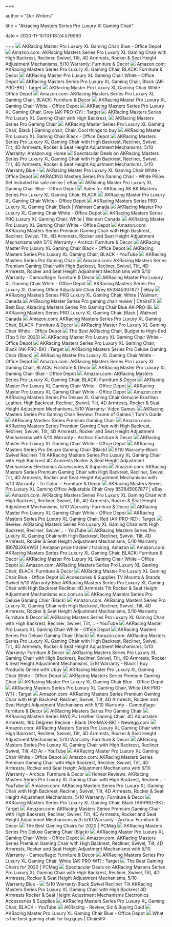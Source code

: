 +++
        
author = "Our Writers"
        
title = "Akracing Masters Series Pro Luxury Xl Gaming Chair"
        
date = 2020-11-10T01:18:24.576993
        
+++
[ ![](https://media.officedepot.com/image/upload/b_rgb:FFFFFF,c_pad,dpr_1.0,f_auto,h_666,q_auto,w_500/c_pad,h_666,w_500/v1/products/9950713/9950713_p_akracing_master_series_pro_luxury_xl_gaming_chair?pgw=1)](https://media.officedepot.com/image/upload/b_rgb:FFFFFF,c_pad,dpr_1.0,f_auto,h_666,q_auto,w_500/c_pad,h_666,w_500/v1/products/9950713/9950713_p_akracing_master_series_pro_luxury_xl_gaming_chair?pgw=1) AKRacing Master Pro Luxury XL Gaming Chair Blue - Office Depot
[ ![](https://images-na.ssl-images-amazon.com/images/I/719SLM-IH4L._AC_SL1500_.jpg)](https://images-na.ssl-images-amazon.com/images/I/719SLM-IH4L._AC_SL1500_.jpg) Amazon.com: AKRacing Masters Series Pro Luxury XL Gaming Chair with High  Backrest, Recliner, Swivel, Tilt, 4D Armrests, Rocker & Seat Height  Adjustment Mechanisms, 5/10 Warranty: Furniture & Decor
[ ![](https://images-na.ssl-images-amazon.com/images/I/71zaL2gGlJL._AC_SY550_.jpg)](https://images-na.ssl-images-amazon.com/images/I/71zaL2gGlJL._AC_SY550_.jpg) Amazon.com: AKRacing Masters Series Pro Luxury XL Gaming Chair, BLACK:  Furniture & Decor
[ ![](https://media.officedepot.com/images/t_large,f_auto/products/9591941/AKRacing-Master-Pro-Luxury-XL-Gaming)](https://media.officedepot.com/images/t_large,f_auto/products/9591941/AKRacing-Master-Pro-Luxury-XL-Gaming) AKRacing Master Pro Luxury XL Gaming Chair White - Office Depot
[ ![](https://target.scene7.com/is/image/Target/GUEST_f535a0dc-97ae-4660-bfaf-095209136421?wid=488&hei=488&fmt=pjpeg)](https://target.scene7.com/is/image/Target/GUEST_f535a0dc-97ae-4660-bfaf-095209136421?wid=488&hei=488&fmt=pjpeg) AKRacing Masters Series Pro Luxury XL Gaming Chair, Black (AK-PRO-BK) :  Target
[ ![](https://media.officedepot.com/image/upload/b_rgb:FFFFFF,c_pad,dpr_1.0,f_auto,h_1665,q_auto,w_1250/c_pad,h_1665,w_1250/v1/products/9591941/9591941_p_akracing_master_series_pro_luxury_xl_gaming_chair?pgw=1&pgwact=1)](https://media.officedepot.com/image/upload/b_rgb:FFFFFF,c_pad,dpr_1.0,f_auto,h_1665,q_auto,w_1250/c_pad,h_1665,w_1250/v1/products/9591941/9591941_p_akracing_master_series_pro_luxury_xl_gaming_chair?pgw=1&pgwact=1) AKRacing Master Pro Luxury XL Gaming Chair White - Office Depot
[ ![](https://m.media-amazon.com/images/I/71zaL2gGlJL._AC_UL400_.jpg)](https://m.media-amazon.com/images/I/71zaL2gGlJL._AC_UL400_.jpg) Amazon.com: AKRacing Masters Series Pro Luxury XL Gaming Chair, BLACK:  Furniture & Decor
[ ![](https://media.officedepot.com/image/upload/b_rgb:FFFFFF,c_pad,dpr_1.0,f_auto,h_666,q_auto,w_500/c_pad,h_666,w_500/v1/products/9591941/9591941_o02_akracing_master_series_pro_luxury_xl_gaming_chair?pgw=1)](https://media.officedepot.com/image/upload/b_rgb:FFFFFF,c_pad,dpr_1.0,f_auto,h_666,q_auto,w_500/c_pad,h_666,w_500/v1/products/9591941/9591941_o02_akracing_master_series_pro_luxury_xl_gaming_chair?pgw=1) AKRacing Master Pro Luxury XL Gaming Chair White - Office Depot
[ ![](https://target.scene7.com/is/image/Target/GUEST_39b3fc16-06e1-497b-9e1d-96583d9e3ed5?wid=488&hei=488&fmt=pjpeg)](https://target.scene7.com/is/image/Target/GUEST_39b3fc16-06e1-497b-9e1d-96583d9e3ed5?wid=488&hei=488&fmt=pjpeg) AKRacing Masters Series Pro Luxury XL Gaming Chair, Grey (AK-PRO-GY) :  Target
[ ![](https://cdn.shopify.com/s/files/1/0078/6022/4081/products/41ByFbjzMwL.jpg?v=1569825410)](https://cdn.shopify.com/s/files/1/0078/6022/4081/products/41ByFbjzMwL.jpg?v=1569825410) AKRacing Masters Series Pro Luxury XL Gaming Chair with High Backrest,
[ ![](http://cdn.shopify.com/s/files/1/0016/0255/1873/products/PRO-blackLogo-4_1200x630.png?v=1585410668)](http://cdn.shopify.com/s/files/1/0016/0255/1873/products/PRO-blackLogo-4_1200x630.png?v=1585410668) AKRacing Masters Series Pro Gaming Chair
[ ![](https://i.pinimg.com/originals/f0/e7/47/f0e7474ad2b5cdb76b05902620bfd0cc.jpg)](https://i.pinimg.com/originals/f0/e7/47/f0e7474ad2b5cdb76b05902620bfd0cc.jpg) AKRacing Master Series Pro Luxury XL Gaming Chair, Black | Gaming chair,  Chair, Cool things to buy
[ ![](https://media.officedepot.com/image/upload/b_rgb:FFFFFF,c_pad,dpr_1.0,f_auto,h_666,q_auto,w_500/c_pad,h_666,w_500/v1/products/5476363/5476363_p_akracing_master_series_pro_luxury_xl_gaming_chair?pgw=1)](https://media.officedepot.com/image/upload/b_rgb:FFFFFF,c_pad,dpr_1.0,f_auto,h_666,q_auto,w_500/c_pad,h_666,w_500/v1/products/5476363/5476363_p_akracing_master_series_pro_luxury_xl_gaming_chair?pgw=1) AKRacing Master Pro Luxury XL Gaming Chair Black - Office Depot
[ ![](https://images-na.ssl-images-amazon.com/images/I/51fdeLjxULL._AC_SY355_.jpg)](https://images-na.ssl-images-amazon.com/images/I/51fdeLjxULL._AC_SY355_.jpg) AKRacing Masters Series Pro Luxury XL Gaming Chair with High Backrest,  Recliner, Swivel, Tilt, 4D Armrests, Rocker & Seat Height Adjustment  Mechanisms, 5/10 Warranty: Amazon.sg: Home
[ ![](https://images.prod.meredith.com/product/b3d115baecda7b885a5957c3e831f4ea/1559556211328/l/akracing-ak-bl-masters-series-pro-luxury-xl-gaming-chair-blue)](https://images.prod.meredith.com/product/b3d115baecda7b885a5957c3e831f4ea/1559556211328/l/akracing-ak-bl-masters-series-pro-luxury-xl-gaming-chair-blue) Spectacular Deals on AKRacing Masters Series Pro Luxury XL Gaming Chair  with High Backrest, Recliner, Swivel, Tilt, 4D Armrests, Rocker & Seat  Height Adjustment Mechanisms, 5/10 Warranty,Blue -
[ ![](https://media.officedepot.com/image/upload/b_rgb:FFFFFF,c_pad,dpr_1.0,f_auto,h_666,q_auto,w_500/c_pad,h_666,w_500/v1/products/9591941/9591941_o69?pgw=1)](https://media.officedepot.com/image/upload/b_rgb:FFFFFF,c_pad,dpr_1.0,f_auto,h_666,q_auto,w_500/c_pad,h_666,w_500/v1/products/9591941/9591941_o69?pgw=1) AKRacing Master Pro Luxury XL Gaming Chair White - Office Depot
[ ![](https://i.ebayimg.com/images/g/qOQAAOSwf9td95Lw/s-l1600.jpg)](https://i.ebayimg.com/images/g/qOQAAOSwf9td95Lw/s-l1600.jpg) AKRACING Masters Series Pro Gaming Chair - White Pillow Set Included for  sale online | eBay
[ ![](https://media.officedepot.com/image/upload/b_rgb:FFFFFF,c_pad,dpr_1.0,f_auto,h_666,q_auto,w_500/c_pad,h_666,w_500/v1/products/9950713/9950713_o53?pgw=1)](https://media.officedepot.com/image/upload/b_rgb:FFFFFF,c_pad,dpr_1.0,f_auto,h_666,q_auto,w_500/c_pad,h_666,w_500/v1/products/9950713/9950713_o53?pgw=1) AKRacing Master Pro Luxury XL Gaming Chair Blue - Office Depot
[ ![](https://images.prod.meredith.com/product/4f9cfa46c3f10c0a92f28b22337e2855/1559556173614/l/akracing-ak-bk-masters-series-pro-luxury-xl-gaming-chair-black)](https://images.prod.meredith.com/product/4f9cfa46c3f10c0a92f28b22337e2855/1559556173614/l/akracing-ak-bk-masters-series-pro-luxury-xl-gaming-chair-black) Sales for AKRacing AK BK Masters Series Pro Luxury XL Gaming Chair, BLACK
[ ![](https://smedia.webcollage.net/rwvfp/wc/cp/1598863175275_879c59d4-15ff-47b6-8767-8a64b1db7a6b/module/akracking/_cp/products/1510964486608/tab-b646eb93-3ab3-4148-9982-31325977ac79/8cdef584-7b70-455d-9a5c-825153f07ab8.jpg.w480.jpg)](https://smedia.webcollage.net/rwvfp/wc/cp/1598863175275_879c59d4-15ff-47b6-8767-8a64b1db7a6b/module/akracking/_cp/products/1510964486608/tab-b646eb93-3ab3-4148-9982-31325977ac79/8cdef584-7b70-455d-9a5c-825153f07ab8.jpg.w480.jpg) AKRacing Master Pro Luxury XL Gaming Chair White - Office Depot
[ ![](https://i5.walmartimages.ca/images/Large/304/916/6000198304916.jpg)](https://i5.walmartimages.ca/images/Large/304/916/6000198304916.jpg) AKRacing Masters Series PRO Luxury XL Gaming Chair, Black | Walmart Canada
[ ![](https://media.officedepot.com/image/upload/b_rgb:FFFFFF,c_pad,dpr_1.0,f_auto,h_666,q_auto,w_500/c_pad,h_666,w_500/v1/products/9591941/9591941_o54?pgw=1)](https://media.officedepot.com/image/upload/b_rgb:FFFFFF,c_pad,dpr_1.0,f_auto,h_666,q_auto,w_500/c_pad,h_666,w_500/v1/products/9591941/9591941_o54?pgw=1) AKRacing Master Pro Luxury XL Gaming Chair White - Office Depot
[ ![](https://i5.walmartimages.ca/images/Enlarge/304/903/6000198304903.jpg)](https://i5.walmartimages.ca/images/Enlarge/304/903/6000198304903.jpg) AKRacing Masters Series PRO Luxury XL Gaming Chair, White | Walmart Canada
[ ![](https://media.officedepot.com/image/upload/b_rgb:FFFFFF,c_pad,dpr_1.0,f_auto,h_666,q_auto,w_500/c_pad,h_666,w_500/v1/products/9591941/9591941_o65?pgw=1)](https://media.officedepot.com/image/upload/b_rgb:FFFFFF,c_pad,dpr_1.0,f_auto,h_666,q_auto,w_500/c_pad,h_666,w_500/v1/products/9591941/9591941_o65?pgw=1) AKRacing Master Pro Luxury XL Gaming Chair White - Office Depot
[ ![](https://images-na.ssl-images-amazon.com/images/I/71Znn7mArWL._AC_SY550_.jpg)](https://images-na.ssl-images-amazon.com/images/I/71Znn7mArWL._AC_SY550_.jpg) Amazon.com: AKRacing Masters Series Premium Gaming Chair with High  Backrest, Recliner, Swivel, Tilt, 4D Armrests, Rocker and Seat Height  Adjustment Mechanisms with 5/10 Warranty - Arctica: Furniture & Decor
[ ![](https://media.officedepot.com/image/upload/b_rgb:FFFFFF,c_pad,dpr_1.0,f_auto,h_666,q_auto,w_500/c_pad,h_666,w_500/v1/products/5476363/5476363_o03_akracing_master_series_pro_luxury_xl_gaming_chair?pgw=1)](https://media.officedepot.com/image/upload/b_rgb:FFFFFF,c_pad,dpr_1.0,f_auto,h_666,q_auto,w_500/c_pad,h_666,w_500/v1/products/5476363/5476363_o03_akracing_master_series_pro_luxury_xl_gaming_chair?pgw=1) AKRacing Master Pro Luxury XL Gaming Chair Black - Office Depot
[ ![](https://i.ytimg.com/vi/Q4cUCg2UAFM/maxresdefault.jpg)](https://i.ytimg.com/vi/Q4cUCg2UAFM/maxresdefault.jpg) AKRacing Masters Series Pro Luxury XL Gaming Chair, BLACK - YouTube
[ ![](https://cdn.shopify.com/s/files/1/0016/0255/1873/products/PRO-blackLogo-4_180x.png?v=1585410668)](https://cdn.shopify.com/s/files/1/0016/0255/1873/products/PRO-blackLogo-4_180x.png?v=1585410668) AKRacing Masters Series Pro Gaming Chair
[ ![](https://images-na.ssl-images-amazon.com/images/I/816Biy4apRL._AC_SL1500_.jpg)](https://images-na.ssl-images-amazon.com/images/I/816Biy4apRL._AC_SL1500_.jpg) Amazon.com: AKRacing Masters Series Premium Gaming Chair with High  Backrest, Recliner, Swivel, Tilt, 4D Armrests, Rocker and Seat Height  Adjustment Mechanisms with 5/10 Warranty - Camouflage: Furniture & Decor
[ ![](https://smedia.webcollage.net/rwvfp/wc/cp/1598863175275_879c59d4-15ff-47b6-8767-8a64b1db7a6b/module/akracking/_cp/products/1510964486608/tab-9a0df499-566d-48b1-a302-f6ed6343b971/4b792ba7-c8b3-4c8c-ac22-4d67d1394a34.jpg.w240.jpg)](https://smedia.webcollage.net/rwvfp/wc/cp/1598863175275_879c59d4-15ff-47b6-8767-8a64b1db7a6b/module/akracking/_cp/products/1510964486608/tab-9a0df499-566d-48b1-a302-f6ed6343b971/4b792ba7-c8b3-4c8c-ac22-4d67d1394a34.jpg.w240.jpg) AKRacing Master Pro Luxury XL Gaming Chair White - Office Depot
[ ![](https://cdnssl.productinformation.net/images/productshots/540728B.jpg?v=c7705197-d104-42c4-bc98-bfa8754e6b95)](https://cdnssl.productinformation.net/images/productshots/540728B.jpg?v=c7705197-d104-42c4-bc98-bfa8754e6b95) AKRacing Masters Series Pro Luxury XL Gaming Office Adjustable Chair Grey  853845007877 | eBay
[ ![](https://i5.walmartimages.ca/images/Large/304/936/6000198304936.jpg)](https://i5.walmartimages.ca/images/Large/304/936/6000198304936.jpg) AKRacing Masters Series PRO Luxury XL Gaming Chair, White | Walmart Canada
[ ![](https://chairsfx.com/wp-content/uploads/2020/05/akracing-masters-series-pro-review-intro.jpg)](https://chairsfx.com/wp-content/uploads/2020/05/akracing-masters-series-pro-review-intro.jpg) AKRacing Master Series Pro gaming chair review | ChairsFX
[ ![](https://pisces.bbystatic.com/image2/BestBuy_US/images/products/6215/6215631cv12d.jpg)](https://pisces.bbystatic.com/image2/BestBuy_US/images/products/6215/6215631cv12d.jpg) Best Buy: Akracing Masters Series Pro Gaming Chair Blue AK-PRO-BL
[ ![](https://i5.walmartimages.ca/images/Large/304/920/6000198304920.jpg)](https://i5.walmartimages.ca/images/Large/304/920/6000198304920.jpg) AKRacing Masters Series PRO Luxury XL Gaming Chair, Black | Walmart Canada
[ ![](https://m.media-amazon.com/images/I/81rFTQG8pKL._AC_SS350_.jpg)](https://m.media-amazon.com/images/I/81rFTQG8pKL._AC_SS350_.jpg) Amazon.com: AKRacing Masters Series Pro Luxury XL Gaming Chair, BLACK:  Furniture & Decor
[ ![](https://smedia.webcollage.net/rwvfp/wc/cp/1598863175275_879c59d4-15ff-47b6-8767-8a64b1db7a6b/module/akracking/_cp/products/1510964486608/tab-9a0df499-566d-48b1-a302-f6ed6343b971/d569b6dd-b573-44c5-a135-6b4d372bcd7b.jpg.w240.jpg)](https://smedia.webcollage.net/rwvfp/wc/cp/1598863175275_879c59d4-15ff-47b6-8767-8a64b1db7a6b/module/akracking/_cp/products/1510964486608/tab-9a0df499-566d-48b1-a302-f6ed6343b971/d569b6dd-b573-44c5-a135-6b4d372bcd7b.jpg.w240.jpg) AKRacing Master Pro Luxury XL Gaming Chair White - Office Depot
[ ![](https://m.media-amazon.com/images/I/41EMLN8CfIL.jpg)](https://m.media-amazon.com/images/I/41EMLN8CfIL.jpg) The Best AKRacing Chair, Budget to High-End (Top 5 for 2020)
[ ![](https://media.officedepot.com/image/upload/b_rgb:FFFFFF,c_pad,dpr_1.0,f_auto,h_666,q_auto,w_500/c_pad,h_666,w_500/v1/products/9591941/9591941_o70?pgw=1)](https://media.officedepot.com/image/upload/b_rgb:FFFFFF,c_pad,dpr_1.0,f_auto,h_666,q_auto,w_500/c_pad,h_666,w_500/v1/products/9591941/9591941_o70?pgw=1) AKRacing Master Pro Luxury XL Gaming Chair White - Office Depot
[ ![](https://target.scene7.com/is/image/Target/GUEST_ecc1e670-a53c-4596-860e-75a5997ed5da?wid=100&hei=100&fmt=pjpeg)](https://target.scene7.com/is/image/Target/GUEST_ecc1e670-a53c-4596-860e-75a5997ed5da?wid=100&hei=100&fmt=pjpeg) AKRacing Masters Series Pro Luxury XL Gaming Chair, Black (AK-PRO-BK) :  Target
[ ![](https://static.bhphoto.com/images/images2500x2500/1588158370_1557672.jpg)](https://static.bhphoto.com/images/images2500x2500/1588158370_1557672.jpg) AKRacing Masters Series Pro Deluxe Gaming Chair (Black)
[ ![](https://smedia.webcollage.net/rwvfp/wc/cp/1598863175275_879c59d4-15ff-47b6-8767-8a64b1db7a6b/module/akracking/_cp/products/1510964486608/tab-b1135a0b-9bee-467d-9b21-aa4d111e0b98/5cc5fea0-72e4-475e-a9ab-3d65c0d0eda6.jpg.w240.jpg)](https://smedia.webcollage.net/rwvfp/wc/cp/1598863175275_879c59d4-15ff-47b6-8767-8a64b1db7a6b/module/akracking/_cp/products/1510964486608/tab-b1135a0b-9bee-467d-9b21-aa4d111e0b98/5cc5fea0-72e4-475e-a9ab-3d65c0d0eda6.jpg.w240.jpg) AKRacing Master Pro Luxury XL Gaming Chair White - Office Depot
[ ![](https://m.media-amazon.com/images/I/718zPTGHo+L._AC_UL400_.jpg)](https://m.media-amazon.com/images/I/718zPTGHo+L._AC_UL400_.jpg) Amazon.com: AKRacing Masters Series Pro Luxury XL Gaming Chair, BLACK:  Furniture & Decor
[ ![](https://media.officedepot.com/image/upload/b_rgb:FFFFFF,c_pad,dpr_1.0,f_auto,h_666,q_auto,w_500/c_pad,h_666,w_500/v1/products/9950713/9950713_o74?pgw=1)](https://media.officedepot.com/image/upload/b_rgb:FFFFFF,c_pad,dpr_1.0,f_auto,h_666,q_auto,w_500/c_pad,h_666,w_500/v1/products/9950713/9950713_o74?pgw=1) AKRacing Master Pro Luxury XL Gaming Chair Blue - Office Depot
[ ![](https://m.media-amazon.com/images/I/71nhOnGGwHL._AC_UL400_.jpg)](https://m.media-amazon.com/images/I/71nhOnGGwHL._AC_UL400_.jpg) Amazon.com: AKRacing Masters Series Pro Luxury XL Gaming Chair, BLACK:  Furniture & Decor
[ ![](https://smedia.webcollage.net/rwvfp/wc/cp/1598863175275_879c59d4-15ff-47b6-8767-8a64b1db7a6b/module/akracking/_cp/products/1510964486608/tab-9a0df499-566d-48b1-a302-f6ed6343b971/443c9230-4f05-4d9a-a128-a7b7cff1bbe7.jpg.w240.jpg)](https://smedia.webcollage.net/rwvfp/wc/cp/1598863175275_879c59d4-15ff-47b6-8767-8a64b1db7a6b/module/akracking/_cp/products/1510964486608/tab-9a0df499-566d-48b1-a302-f6ed6343b971/443c9230-4f05-4d9a-a128-a7b7cff1bbe7.jpg.w240.jpg) AKRacing Master Pro Luxury XL Gaming Chair White - Office Depot
[ ![](https://smedia.webcollage.net/rwvfp/wc/cp/1598863175275_879c59d4-15ff-47b6-8767-8a64b1db7a6b/module/akracking/_cp/products/1510964486608/tab-b1135a0b-9bee-467d-9b21-aa4d111e0b98/17d4fda0-68af-45f4-b700-5c3a9798d3c9.jpg.w240.jpg)](https://smedia.webcollage.net/rwvfp/wc/cp/1598863175275_879c59d4-15ff-47b6-8767-8a64b1db7a6b/module/akracking/_cp/products/1510964486608/tab-b1135a0b-9bee-467d-9b21-aa4d111e0b98/17d4fda0-68af-45f4-b700-5c3a9798d3c9.jpg.w240.jpg) AKRacing Master Pro Luxury XL Gaming Chair White - Office Depot
[ ![](https://images-na.ssl-images-amazon.com/images/I/814iAjvCUzL._AC_SL1500_.jpg)](https://images-na.ssl-images-amazon.com/images/I/814iAjvCUzL._AC_SL1500_.jpg) Amazon.com: AKRacing Masters Series Pro Deluxe XL Gaming Chair Genuine  Brazilian Leather, High Backrest, Recliner, Swivel, Tilt, 4D Armrests,  Rocker & Seat Height Adjustment Mechanisms, 5/10 Warranty: Video Games
[ ![](https://cdn.mos.cms.futurecdn.net/nLS2z4u2iCuUPNVvCBBzW5.jpg)](https://cdn.mos.cms.futurecdn.net/nLS2z4u2iCuUPNVvCBBzW5.jpg) AKRacing Masters Series Pro Gaming Chair Review: Throne of Games | Tom's  Guide
[ ![](https://cdn.shopify.com/s/files/1/0016/0255/1873/products/Premium-BK-2_1024x1024.png?v=1594409591)](https://cdn.shopify.com/s/files/1/0016/0255/1873/products/Premium-BK-2_1024x1024.png?v=1594409591) AKRacing Masters Series Premium Gaming Chair
[ ![](https://m.media-amazon.com/images/I/61HEqHMkRhL._AC_SS350_.jpg)](https://m.media-amazon.com/images/I/61HEqHMkRhL._AC_SS350_.jpg) Amazon.com: AKRacing Masters Series Premium Gaming Chair with High  Backrest, Recliner, Swivel, Tilt, 4D Armrests, Rocker and Seat Height  Adjustment Mechanisms with 5/10 Warranty - Arctica: Furniture & Decor
[ ![](https://media.officedepot.com/image/upload/b_rgb:FFFFFF,c_pad,dpr_1.0,f_auto,h_666,q_auto,w_500/c_pad,h_666,w_500/v1/products/9591941/9591941_o73?pgw=1)](https://media.officedepot.com/image/upload/b_rgb:FFFFFF,c_pad,dpr_1.0,f_auto,h_666,q_auto,w_500/c_pad,h_666,w_500/v1/products/9591941/9591941_o73?pgw=1) AKRacing Master Pro Luxury XL Gaming Chair White - Office Depot
[ ![](https://static.bhphoto.com/images/multiple_images/images2500x2500/1588158103_IMG_1349903.jpg)](https://static.bhphoto.com/images/multiple_images/images2500x2500/1588158103_IMG_1349903.jpg) AKRacing Masters Series Pro Deluxe Gaming Chair (Black)
[ ![](https://assets.fatllama.com/images/large/akracing-masters-series-pro-luxury-xl-gaming-chair-with-high-backrest-recliner-swivel-tilt-4d-armrests-rocker-and-seat-height-adjustment-mechanisms-with-510-warranty--white-04188349.jpg)](https://assets.fatllama.com/images/large/akracing-masters-series-pro-luxury-xl-gaming-chair-with-high-backrest-recliner-swivel-tilt-4d-armrests-rocker-and-seat-height-adjustment-mechanisms-with-510-warranty--white-04188349.jpg) 5/10 Warranty-Black Swivel Recliner Tilt AKRacing Masters Series Pro Luxury  XL Gaming Chair with High Backrest 4D Armrests Rocker & Seat Height  Adjustment Mechanisms Electronics Accessories & Supplies
[ ![](https://images-na.ssl-images-amazon.com/images/I/41DP%2BHJK%2BOL._AC_.jpg)](https://images-na.ssl-images-amazon.com/images/I/41DP%2BHJK%2BOL._AC_.jpg) Amazon.com: AKRacing Masters Series Premium Gaming Chair with High  Backrest, Recliner, Swivel, Tilt, 4D Armrests, Rocker and Seat Height  Adjustment Mechanisms with 5/10 Warranty - Tri Color -: Furniture & Decor
[ ![](https://cdnssl.productinformation.net/images/productshots/540728D.jpg?v=c7705197-d104-42c4-bc98-bfa8754e6b95)](https://cdnssl.productinformation.net/images/productshots/540728D.jpg?v=c7705197-d104-42c4-bc98-bfa8754e6b95) AKRacing Masters Series Pro Luxury XL Gaming Office Adjustable Chair Grey  853845007877 | eBay
[ ![](https://images-na.ssl-images-amazon.com/images/I/81Hl6Ac4PfL._AC_UL320_SR214,320_.jpg)](https://images-na.ssl-images-amazon.com/images/I/81Hl6Ac4PfL._AC_UL320_SR214,320_.jpg) Amazon.com: AKRacing Masters Series Pro Luxury XL Gaming Chair with High  Backrest, Recliner, Swivel, Tilt, 4D Armrests, Rocker & Seat Height  Adjustment Mechanisms, 5/10 Warranty: Furniture & Decor
[ ![](https://smedia.webcollage.net/rwvfp/wc/cp/1598863175275_879c59d4-15ff-47b6-8767-8a64b1db7a6b/module/akracking/_cp/products/1510964486608/tab-9a0df499-566d-48b1-a302-f6ed6343b971/a548c6f5-3926-4dff-af96-186df0c9f22d.jpg.w240.jpg)](https://smedia.webcollage.net/rwvfp/wc/cp/1598863175275_879c59d4-15ff-47b6-8767-8a64b1db7a6b/module/akracking/_cp/products/1510964486608/tab-9a0df499-566d-48b1-a302-f6ed6343b971/a548c6f5-3926-4dff-af96-186df0c9f22d.jpg.w240.jpg) AKRacing Master Pro Luxury XL Gaming Chair White - Office Depot
[ ![](https://target.scene7.com/is/image/Target/GUEST_a32a556c-698b-4f90-8052-0a1f391a5765?wid=100&hei=100&fmt=pjpeg)](https://target.scene7.com/is/image/Target/GUEST_a32a556c-698b-4f90-8052-0a1f391a5765?wid=100&hei=100&fmt=pjpeg) AKRacing Masters Series Pro Luxury XL Gaming Chair, Red (AK-PRO-RD) : Target
[ ![](https://i.ytimg.com/vi/cU_-CRtzfFE/maxresdefault.jpg)](https://i.ytimg.com/vi/cU_-CRtzfFE/maxresdefault.jpg) Review: AKRacing Masters Series Pro Luxury XL Gaming Chair with High  Backrest, Recliner, Swivel... - YouTube
[ ![](https://charts.camelcamelcamel.com/us/B07B3X6VW3/amazon.png?force=1&zero=0&w=358&h=430&desired=false&legend=0&ilt=1&tp=all&fo=0&lang=en)](https://charts.camelcamelcamel.com/us/B07B3X6VW3/amazon.png?force=1&zero=0&w=358&h=430&desired=false&legend=0&ilt=1&tp=all&fo=0&lang=en) AKRacing Masters Series Pro Luxury XL Gaming Chair with High Backrest,  Recliner, Swivel, Tilt, 4D Armrests, Rocker & Seat Height Adjustment  Mechanisms, 5/10 Warranty (B07B3X6VW3) | Amazon price tracker / tracking,  Amazon
[ ![](https://m.media-amazon.com/images/I/61Uy0pMMiwL._AC_UL400_.jpg)](https://m.media-amazon.com/images/I/61Uy0pMMiwL._AC_UL400_.jpg) Amazon.com: AKRacing Masters Series Pro Luxury XL Gaming Chair, BLACK:  Furniture & Decor
[ ![](https://smedia.webcollage.net/rwvfp/wc/cp/1598863175275_879c59d4-15ff-47b6-8767-8a64b1db7a6b/module/akracking/_cp/products/1510964486608/tab-b1135a0b-9bee-467d-9b21-aa4d111e0b98/e4701679-a4e2-4918-a5a9-ba67ac83972b.jpeg.w240.jpg)](https://smedia.webcollage.net/rwvfp/wc/cp/1598863175275_879c59d4-15ff-47b6-8767-8a64b1db7a6b/module/akracking/_cp/products/1510964486608/tab-b1135a0b-9bee-467d-9b21-aa4d111e0b98/e4701679-a4e2-4918-a5a9-ba67ac83972b.jpeg.w240.jpg) AKRacing Master Pro Luxury XL Gaming Chair White - Office Depot
[ ![](https://m.media-amazon.com/images/I/51Oey6yoXTL._AC_UL400_.jpg)](https://m.media-amazon.com/images/I/51Oey6yoXTL._AC_UL400_.jpg) Amazon.com: AKRacing Masters Series Pro Luxury XL Gaming Chair, BLACK:  Furniture & Decor
[ ![](https://media.officedepot.com/image/upload/b_rgb:FFFFFF,c_pad,dpr_1.0,f_auto,h_666,q_auto,w_500/c_pad,h_666,w_500/v1/products/9950713/9950713_o66?pgw=1)](https://media.officedepot.com/image/upload/b_rgb:FFFFFF,c_pad,dpr_1.0,f_auto,h_666,q_auto,w_500/c_pad,h_666,w_500/v1/products/9950713/9950713_o66?pgw=1) AKRacing Master Pro Luxury XL Gaming Chair Blue - Office Depot
[ ![](https://img1.wantitall.co.za/prodimages/akracing-masters-series-pro-luxury-xl-gaming-chair-with-high-backrest-recliner-swivel-tilt-4d-armres__41IggmvzNOL.jpg)](https://img1.wantitall.co.za/prodimages/akracing-masters-series-pro-luxury-xl-gaming-chair-with-high-backrest-recliner-swivel-tilt-4d-armres__41IggmvzNOL.jpg) Accessories & Supplies TV Mounts & Stands Swivel 5/10 Warranty-Blue AKRacing  Masters Series Pro Luxury XL Gaming Chair with High Backrest Recliner 4D  Armrests Tilt Rocker & Seat Height Adjustment Mechanisms ecc.com.sa
[ ![](https://static.bhphoto.com/images/multiple_images/images2500x2500/1588158103_IMG_1349902.jpg)](https://static.bhphoto.com/images/multiple_images/images2500x2500/1588158103_IMG_1349902.jpg) AKRacing Masters Series Pro Deluxe Gaming Chair (Black)
[ ![](https://m.media-amazon.com/images/I/71O+X3OVmYL._AC_SS350_.jpg)](https://m.media-amazon.com/images/I/71O+X3OVmYL._AC_SS350_.jpg) Amazon.com: AKRacing Masters Series Pro Luxury XL Gaming Chair with High  Backrest, Recliner, Swivel, Tilt, 4D Armrests, Rocker & Seat Height  Adjustment Mechanisms, 5/10 Warranty: Furniture & Decor
[ ![](https://i.ytimg.com/vi/E5qobxWXe-0/maxresdefault.jpg)](https://i.ytimg.com/vi/E5qobxWXe-0/maxresdefault.jpg) AKRacing Masters Series Pro Luxury XL Gaming Chair with High Backrest,  Recliner, Swivel, Tilt,... - YouTube
[ ![](https://smedia.webcollage.net/rwvfp/wc/cp/1598863175275_879c59d4-15ff-47b6-8767-8a64b1db7a6b/module/akracking/_cp/products/1510964486608/tab-b1135a0b-9bee-467d-9b21-aa4d111e0b98/1efaa95f-9405-4d53-baab-b8169006eb33.png.w240.png)](https://smedia.webcollage.net/rwvfp/wc/cp/1598863175275_879c59d4-15ff-47b6-8767-8a64b1db7a6b/module/akracking/_cp/products/1510964486608/tab-b1135a0b-9bee-467d-9b21-aa4d111e0b98/1efaa95f-9405-4d53-baab-b8169006eb33.png.w240.png) AKRacing Master Pro Luxury XL Gaming Chair White - Office Depot
[ ![](https://static.bhphoto.com/images/multiple_images/images1500x1500/1588158103_IMG_1349911.jpg)](https://static.bhphoto.com/images/multiple_images/images1500x1500/1588158103_IMG_1349911.jpg) AKRacing Masters Series Pro Deluxe Gaming Chair (Black)
[ ![](https://m.media-amazon.com/images/S/aplus-media/vc/ad8fd346-87d2-4f0d-b1a6-fa2f64647dda._CR0,0,220,220_PT0_SX220__.jpg)](https://m.media-amazon.com/images/S/aplus-media/vc/ad8fd346-87d2-4f0d-b1a6-fa2f64647dda._CR0,0,220,220_PT0_SX220__.jpg) Amazon.com: AKRacing Masters Series Pro Luxury XL Gaming Chair with High  Backrest, Recliner, Swivel, Tilt, 4D Armrests, Rocker & Seat Height  Adjustment Mechanisms, 5/10 Warranty: Furniture & Decor
[ ![](https://www.ubuy.com.bh/productimg/?image=aHR0cHM6Ly9pbWFnZXMtbmEuc3NsLWltYWdlcy1hbWF6b24uY29tL2ltYWdlcy9JLzYxWHp1Yk9sZTRMLl9TUzQwMF8uanBn.jpg)](https://www.ubuy.com.bh/productimg/?image=aHR0cHM6Ly9pbWFnZXMtbmEuc3NsLWltYWdlcy1hbWF6b24uY29tL2ltYWdlcy9JLzYxWHp1Yk9sZTRMLl9TUzQwMF8uanBn.jpg) AKRacing Masters Series Pro Luxury XL Gaming Chair with High Backrest,  Recliner, Swivel, Tilt, 4D Armrests, Rocker & Seat Height Adjustment  Mechanisms, 5/10 Warranty - Black | Buy Products Online with Ubuy
[ ![](https://smedia.webcollage.net/rwvfp/wc/cp/1598863175275_879c59d4-15ff-47b6-8767-8a64b1db7a6b/module/akracking/_cp/products/1510964486608/tab-b1135a0b-9bee-467d-9b21-aa4d111e0b98/dbd63aae-09eb-49d6-aed6-48359618d760.png.w240.png)](https://smedia.webcollage.net/rwvfp/wc/cp/1598863175275_879c59d4-15ff-47b6-8767-8a64b1db7a6b/module/akracking/_cp/products/1510964486608/tab-b1135a0b-9bee-467d-9b21-aa4d111e0b98/dbd63aae-09eb-49d6-aed6-48359618d760.png.w240.png) AKRacing Master Pro Luxury XL Gaming Chair White - Office Depot
[ ![](https://cdn.shopify.com/s/files/1/0016/0255/1873/products/premium_0000s_0003s_0000__-50_180x.png?v=1594409591)](https://cdn.shopify.com/s/files/1/0016/0255/1873/products/premium_0000s_0003s_0000__-50_180x.png?v=1594409591) AKRacing Masters Series Premium Gaming Chair
[ ![](https://media.officedepot.com/image/upload/b_rgb:FFFFFF,c_pad,dpr_1.0,f_auto,h_666,q_auto,w_500/c_pad,h_666,w_500/v1/products/9950713/9950713_o71?pgw=1)](https://media.officedepot.com/image/upload/b_rgb:FFFFFF,c_pad,dpr_1.0,f_auto,h_666,q_auto,w_500/c_pad,h_666,w_500/v1/products/9950713/9950713_o71?pgw=1) AKRacing Master Pro Luxury XL Gaming Chair Blue - Office Depot
[ ![](https://target.scene7.com/is/image/Target/GUEST_aab164f9-a560-4166-82f7-b5dbb7cda3bb?wid=150&hei=150&fmt=pjpeg)](https://target.scene7.com/is/image/Target/GUEST_aab164f9-a560-4166-82f7-b5dbb7cda3bb?wid=150&hei=150&fmt=pjpeg) AKRacing Masters Series Pro Luxury XL Gaming Chair, White (AK-PRO-WT) :  Target
[ ![](https://images-na.ssl-images-amazon.com/images/I/71PRxx21N5L._AC_SL1500_.jpg)](https://images-na.ssl-images-amazon.com/images/I/71PRxx21N5L._AC_SL1500_.jpg) Amazon.com: AKRacing Masters Series Premium Gaming Chair with High  Backrest, Recliner, Swivel, Tilt, 4D Armrests, Rocker and Seat Height  Adjustment Mechanisms with 5/10 Warranty - Camouflage: Furniture & Decor
[ ![](https://cdn.shopify.com/s/files/1/0016/0255/1873/products/PRO-blackgrey-2_180x.png?v=1585410669)](https://cdn.shopify.com/s/files/1/0016/0255/1873/products/PRO-blackgrey-2_180x.png?v=1585410669) AKRacing Masters Series Pro Gaming Chair
[ ![](https://c1.neweggimages.com/ProductImageCompressAll1280/A6ZP_1_201902011166849772.jpg)](https://c1.neweggimages.com/ProductImageCompressAll1280/A6ZP_1_201902011166849772.jpg) AKRacing Masters Series MAX PU Leather Gaming Chair, 4D Adjustable  Armrests, 180 Degrees Recline - Black (AK-MAX-BK) - Newegg.com
[ ![](https://m.media-amazon.com/images/S/aplus-media/vc/54a6d780-c031-4323-af69-0fbac31099f9._CR0,0,220,220_PT0_SX220__.jpg)](https://m.media-amazon.com/images/S/aplus-media/vc/54a6d780-c031-4323-af69-0fbac31099f9._CR0,0,220,220_PT0_SX220__.jpg) Amazon.com: AKRacing Masters Series Pro Luxury XL Gaming Chair with High  Backrest, Recliner, Swivel, Tilt, 4D Armrests, Rocker & Seat Height  Adjustment Mechanisms, 5/10 Warranty: Furniture & Decor
[ ![](https://i.ytimg.com/vi/o4SE0AhD-D0/hqdefault.jpg)](https://i.ytimg.com/vi/o4SE0AhD-D0/hqdefault.jpg) AKRacing Masters Series Pro Luxury XL Gaming Chair with High Backrest,  Recliner, Swivel, Tilt, 4D Ar - YouTube
[ ![](https://smedia.webcollage.net/rwvfp/wc/cp/1598863175275_879c59d4-15ff-47b6-8767-8a64b1db7a6b/module/akracking/_cp/products/1510964486608/tab-9a0df499-566d-48b1-a302-f6ed6343b971/01b579d7-2b11-4ed8-84ff-f666698a90bc.jpg.w240.jpg)](https://smedia.webcollage.net/rwvfp/wc/cp/1598863175275_879c59d4-15ff-47b6-8767-8a64b1db7a6b/module/akracking/_cp/products/1510964486608/tab-9a0df499-566d-48b1-a302-f6ed6343b971/01b579d7-2b11-4ed8-84ff-f666698a90bc.jpg.w240.jpg) AKRacing Master Pro Luxury XL Gaming Chair White - Office Depot
[ ![](https://m.media-amazon.com/images/I/61Ql-bDZBfL._AC_UL400_.jpg)](https://m.media-amazon.com/images/I/61Ql-bDZBfL._AC_UL400_.jpg) Amazon.com: AKRacing Masters Series Premium Gaming Chair with High  Backrest, Recliner, Swivel, Tilt, 4D Armrests, Rocker and Seat Height  Adjustment Mechanisms with 5/10 Warranty - Arctica: Furniture & Decor
[ ![](https://i.ytimg.com/vi/XW76K_-YMqU/maxresdefault.jpg)](https://i.ytimg.com/vi/XW76K_-YMqU/maxresdefault.jpg) Honest Reviews: AKRacing Masters Series Pro Luxury XL Gaming Chair with  High Backrest, Recliner... - YouTube
[ ![](https://images-na.ssl-images-amazon.com/images/I/51kALUNabmL._AC_UL160_SR160,160_.jpg)](https://images-na.ssl-images-amazon.com/images/I/51kALUNabmL._AC_UL160_SR160,160_.jpg) Amazon.com: AKRacing Masters Series Pro Luxury XL Gaming Chair with High  Backrest, Recliner, Swivel, Tilt, 4D Armrests, Rocker & Seat Height  Adjustment Mechanisms, 5/10 Warranty: Furniture & Decor
[ ![](https://target.scene7.com/is/image/Target/GUEST_730f3883-d233-491a-b208-b953c9e7e4d4?wid=150&hei=150&fmt=pjpeg)](https://target.scene7.com/is/image/Target/GUEST_730f3883-d233-491a-b208-b953c9e7e4d4?wid=150&hei=150&fmt=pjpeg) AKRacing Masters Series Pro Luxury XL Gaming Chair, Black (AK-PRO-BK) :  Target
[ ![](https://m.media-amazon.com/images/S/aplus-media/vc/d42cba4a-3f17-40e7-9070-4d7acca3c5a7._CR0,0,220,220_PT0_SX220__.jpeg)](https://m.media-amazon.com/images/S/aplus-media/vc/d42cba4a-3f17-40e7-9070-4d7acca3c5a7._CR0,0,220,220_PT0_SX220__.jpeg) Amazon.com: AKRacing Masters Series Premium Gaming Chair with High  Backrest, Recliner, Swivel, Tilt, 4D Armrests, Rocker and Seat Height  Adjustment Mechanisms with 5/10 Warranty - Arctica: Furniture & Decor
[ ![](https://i.pcmag.com/imagery/reviews/00yJS0v45fMMdRvhAp53QsN-4..1569474653.jpg)](https://i.pcmag.com/imagery/reviews/00yJS0v45fMMdRvhAp53QsN-4..1569474653.jpg) The Best Gaming Chairs for 2020 | PCMag
[ ![](https://static.bhphoto.com/images/multiple_images/item_images/1588172771000_IMG_1349932.jpg)](https://static.bhphoto.com/images/multiple_images/item_images/1588172771000_IMG_1349932.jpg) AKRacing Masters Series Pro Deluxe Gaming Chair (Black)
[ ![](https://smedia.webcollage.net/rwvfp/wc/cp/1598863175275_879c59d4-15ff-47b6-8767-8a64b1db7a6b/module/akracking/_cp/products/1510964486608/tab-b1135a0b-9bee-467d-9b21-aa4d111e0b98/d082b0ff-bc7e-4c3c-b4f8-82ac3087360a.png.w240.png)](https://smedia.webcollage.net/rwvfp/wc/cp/1598863175275_879c59d4-15ff-47b6-8767-8a64b1db7a6b/module/akracking/_cp/products/1510964486608/tab-b1135a0b-9bee-467d-9b21-aa4d111e0b98/d082b0ff-bc7e-4c3c-b4f8-82ac3087360a.png.w240.png) AKRacing Master Pro Luxury XL Gaming Chair White - Office Depot
[ ![](https://images-na.ssl-images-amazon.com/images/I/51aEBq-J8DL._AC_SL1125_.jpg)](https://images-na.ssl-images-amazon.com/images/I/51aEBq-J8DL._AC_SL1125_.jpg) Amazon.com: AKRacing Masters Series Premium Gaming Chair with High  Backrest, Recliner, Swivel, Tilt, 4D Armrests, Rocker and Seat Height  Adjustment Mechanisms with 5/10 Warranty - Camouflage: Furniture & Decor
[ ![](https://target.scene7.com/is/image/Target/GUEST_bb65fbdf-869c-40e8-a550-7e6778324722?wid=150&hei=150&fmt=pjpeg)](https://target.scene7.com/is/image/Target/GUEST_bb65fbdf-869c-40e8-a550-7e6778324722?wid=150&hei=150&fmt=pjpeg) AKRacing Masters Series Pro Luxury XL Gaming Chair, White (AK-PRO-WT) :  Target
[ ![](https://i.pcmag.com/imagery/roundups/01nItxF7gLV1QBkVufORlYb-6..1589994508.jpg)](https://i.pcmag.com/imagery/roundups/01nItxF7gLV1QBkVufORlYb-6..1589994508.jpg) The Best Gaming Chairs for 2020 | PCMag
[ ![](https://images.prod.meredith.com/product/c5dda7ae68a832d634891e2b64029506/1592302236417/m/akracing-office-series-obsidian-ergonomic-computer-chair-with-high-backrest-recliner-swivel-tilt-rocker-and-seat-height-adjustment-mechanisms-with-5-10-warranty-carbon-black)](https://images.prod.meredith.com/product/c5dda7ae68a832d634891e2b64029506/1592302236417/m/akracing-office-series-obsidian-ergonomic-computer-chair-with-high-backrest-recliner-swivel-tilt-rocker-and-seat-height-adjustment-mechanisms-with-5-10-warranty-carbon-black) Spectacular Deals on AKRacing Masters Series Pro Luxury XL Gaming Chair  with High Backrest, Recliner, Swivel, Tilt, 4D Armrests, Rocker & Seat  Height Adjustment Mechanisms, 5/10 Warranty,Blue -
[ ![](https://images-na.ssl-images-amazon.com/images/I/419-HQbiSXL._AC_SY400_.jpg)](https://images-na.ssl-images-amazon.com/images/I/419-HQbiSXL._AC_SY400_.jpg) 5/10 Warranty-Black Swivel Recliner Tilt AKRacing Masters Series Pro Luxury  XL Gaming Chair with High Backrest 4D Armrests Rocker & Seat Height  Adjustment Mechanisms Electronics Accessories & Supplies
[ ![](https://i.ytimg.com/vi/SH77fbWfNF0/maxresdefault.jpg)](https://i.ytimg.com/vi/SH77fbWfNF0/maxresdefault.jpg) AKRacing Masters Series Pro Luxury XL Gaming Chair, BLACK - YouTube
[ ![](https://progamingchair.com/wp-content/uploads/akracing-player-black-white.jpg)](https://progamingchair.com/wp-content/uploads/akracing-player-black-white.jpg) AKRacing - Review, Siz & Buying Guid
[ ![](https://smedia.webcollage.net/rwvfp/wc/cp/1532390327035_57658229-915b-4d1e-9726-3da7f22fbb86/module/akracking/_cp/products/1510964412695/tab-64fe40e5-9658-4ffb-9775-c3da6207261b/f0540c75-66f3-49be-b1f0-b42513124b57.png.w240.png)](https://smedia.webcollage.net/rwvfp/wc/cp/1532390327035_57658229-915b-4d1e-9726-3da7f22fbb86/module/akracking/_cp/products/1510964412695/tab-64fe40e5-9658-4ffb-9775-c3da6207261b/f0540c75-66f3-49be-b1f0-b42513124b57.png.w240.png) AKRacing Master Pro Luxury XL Gaming Chair Blue - Office Depot
[ ![](https://chairsfx.com/wp-content/uploads/2019/05/akracing-master-series-700px.jpg)](https://chairsfx.com/wp-content/uploads/2019/05/akracing-master-series-700px.jpg) What is the best gaming chair for big guys | ChairsFX
